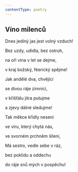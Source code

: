 ```yaml
---
contentType: poetry
---
```


<section>

## Víno milenců

Dnes jediný jas jest volný vzduch!

Bez uzdy, udidla, bez ostruh,

na oři vína v let se dejme,

v kraj božský, féerický spějme!

</section>

<section>

Jak andělé dva, chvějící

se divou ráje zimnicí,

v křišťálu jitra putujme

a zjevy dálné sledujme!

</section>

<section>

Tak měkce křídly neseni

ve víru, který chytá nás,

ve svorném prchněm šílení,

</section>

<section>

Má sestro, vedle sebe v ráz,

bez poklidu a oddechu

do ráje snů mých v pospěchu!

</section>
